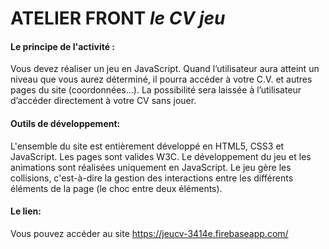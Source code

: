 # ATELIER FRONT *le CV jeu*

#### Le principe de l'activité :

Vous devez réaliser un jeu en JavaScript. 
Quand l’utilisateur aura atteint un niveau que vous aurez déterminé, 
il pourra accéder à votre C.V. et autres pages   du   site (coordonnées...).
La   possibilité   sera   laissée   à   l’utilisateur d’accéder directement à votre CV sans jouer.

#### Outils de développement:

L'ensemble   du   site est entièrement développé en HTML5, CSS3 et JavaScript. Les pages sont valides W3C.
Le développement du jeu et les animations sont réalisées uniquement en JavaScript.
Le jeu gère les collisions, c'est-à-dire la gestion des interactions entre les différents éléments de la page (le choc entre deux éléments).


#### Le lien:

Vous pouvez accéder au site https://jeucv-3414e.firebaseapp.com/


